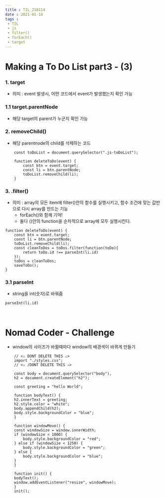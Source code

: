 ```yaml
---
title : TIL_210114
date : 2021-01-14
tags :
 - TIL
 - js
 - filter()
 - forEach()
 - target
---
```


# Making a To Do List part3 - (3)

### 1. target
* 의미 : event 발생시, 어떤 코드에서 event가 발생했는지 확인 가능


### 1.1 target.parentNode
* 해당 target의 parent가 누군지 확인 가능

### 2. removeChild()
* 해당 parentnode의 child를 삭제하는 코드
```
    const toDoList = document.querySelector(".js-toDoList");

    function deleteToDo(event) {
        const btn = event.target;
        const li = btn.parentNode;
        toDoList.removeChild(li);
    }
```

### 3. .filter()
* 의미 : array의 모든 item에 filter()안의 함수를 실행시키고, 함수 조건에 맞는 값만으로 다시 array를 만드는 기능
    * forEach()와 함께 기억!
    * 둘다 ()안의 function을 순차적으로 array에 모두 실행시킨다.
```
function deleteToDo(event) {
    const btn = event.target;
    const li = btn.parentNode;
    toDoList.removeChild(li);
    const cleanToDos = toDos.filter(function(toDo){
        return toDo.id !== parseInt(li.id)
    });
    toDos = cleanToDos;
    saveToDo();
}
```

### 3.1 parseInt
* string을 int(숫자)로 바꿔줌
```
parseInt(li.id)
```

<br>


# Nomad Coder - Challenge

* window의 사이즈가 바뀔때마다 window의 배경색이 바뀌게 만들기 
```
    // <⚠️ DONT DELETE THIS ⚠️>
    import "./styles.css";
    // <⚠️ /DONT DELETE THIS ⚠️>

    const body = document.querySelector("body"),
    h2 = document.createElement("h2");

    const greeting = "hello World";

    function bodyText() {
    h2.innerText = greeting;
    h2.style.color = "white";
    body.appendChild(h2);
    body.style.backgroundColor = "blue";
    }

    function windowMove() {
    const windowSize = window.innerWidth;
    if (windowSize < 1000) {
        body.style.backgroundColor = "red";
    } else if (windowSize < 1250) {
        body.style.backgroundColor = "green";
    } else {
        body.style.backgroundColor = "blue";
    }
    }

    function init() {
    bodyText();
    window.addEventListener("resize", windowMove);
    }
    init();

```